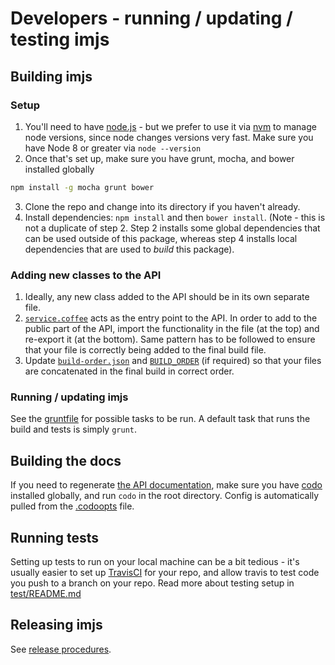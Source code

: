 # Developers - running / updating / testing imjs

## Building imjs

### Setup

1. You'll need to have [node.js](https://nodejs.org/en/download/) - but we prefer to use it via [nvm](https://github.com/creationix/nvm#installation) to manage node versions, since node changes versions very fast. Make sure you have Node 8 or greater via `node --version`
2. Once that's set up, make sure you have grunt, mocha, and bower installed globally
```bash
npm install -g mocha grunt bower
```
3. Clone the repo and change into its directory if you haven't already.
4. Install dependencies: `npm install` and then `bower install`. (Note - this is not a duplicate of step 2. Step 2 installs some global dependencies that can be used outside of this package, whereas step 4 installs local dependencies that are used to _build_ this package).

### Adding new classes to the API

1. Ideally, any new class added to the API should be in its own separate file.
2. [`service.coffee`](src/service.coffee) acts as the entry point to the API. In order to add to the public part of the API, import the functionality in the file (at the top) and re-export it (at the bottom). Same pattern has to be followed to ensure that your file is correctly being added to the final build file.
3. Update [`build-order.json`](build-order.json) and [`BUILD_ORDER`](BUILD_ORDER) (if required) so that your files are concatenated in the final build in correct order.

### Running / updating imjs

See the [gruntfile](gruntfile.js) for possible tasks to be run. A default task that runs the build and tests is simply `grunt`.

## Building the docs

If you need to regenerate [the API documentation](http://alexkalderimis.github.io/imjs/), make sure you have [codo](https://www.npmjs.com/package/codo) installed globally, and run `codo` in the root directory. Config is automatically pulled from the [.codoopts](.codoopts) file.

## Running tests

Setting up tests to run on your local machine can be a bit tedious - it's usually easier to set up [TravisCI](https://travis-ci.org/) for your repo, and allow travis to test code you push to a branch on your repo. Read more about testing setup in [test/README.md](test/README.md)

## Releasing imjs

See [release procedures](release-procedure.md).
